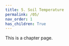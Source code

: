 ```yaml
---
title: 5. Soil Temperature
permalink: /05/
nav_order: 1
has_children: True
---
```


This is a chapter page.